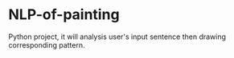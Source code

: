 # NLP-of-painting
Python project, it will analysis user's input sentence then drawing corresponding pattern.
